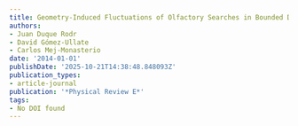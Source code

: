 ```yaml
---
title: Geometry-Induced Fluctuations of Olfactory Searches in Bounded Domains
authors:
- Juan Duque Rodr
- David Gómez-Ullate
- Carlos Mej-Monasterio
date: '2014-01-01'
publishDate: '2025-10-21T14:38:48.848093Z'
publication_types:
- article-journal
publication: '*Physical Review E*'
tags:
- No DOI found
---
```

